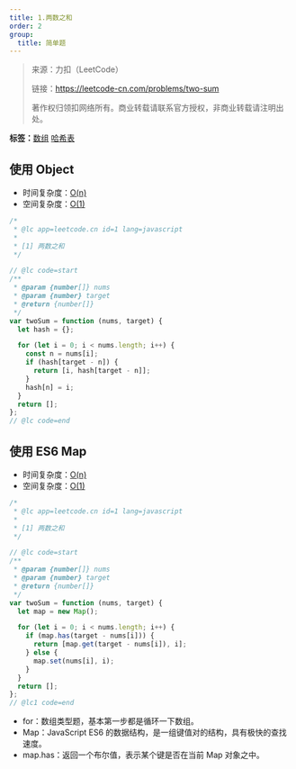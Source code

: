 ```yaml
---
title: 1.两数之和
order: 2
group:
  title: 简单题
---
```


> 来源：力扣（LeetCode）
>
> 链接：https://leetcode-cn.com/problems/two-sum
>
> 著作权归领扣网络所有。商业转载请联系官方授权，非商业转载请注明出处。

**标签：**<a href="https://leetcode.com/tag/array/"><Badge>数组</Badge></a> <a href="https://leetcode.com/tag/hash-table/"><Badge>哈希表</Badge></a>

## 使用 Object

- 时间复杂度：<a href="http://tny.im/Icdr9"><Badge>O(n)</Badge></a>
- 空间复杂度：<a href="http://tny.im/J1pni"><Badge>O(1)</Badge></a>

```js
/*
 * @lc app=leetcode.cn id=1 lang=javascript
 *
 * [1] 两数之和
 */

// @lc code=start
/**
 * @param {number[]} nums
 * @param {number} target
 * @return {number[]}
 */
var twoSum = function (nums, target) {
  let hash = {};

  for (let i = 0; i < nums.length; i++) {
    const n = nums[i];
    if (hash[target - n]) {
      return [i, hash[target - n]];
    }
    hash[n] = i;
  }
  return [];
};
// @lc code=end
```

## 使用 ES6 Map

- 时间复杂度：<a href="http://tny.im/Icdr9"><Badge>O(n)</Badge></a>
- 空间复杂度：<a href="http://tny.im/J1pni"><Badge>O(1)</Badge></a>

```js
/*
 * @lc app=leetcode.cn id=1 lang=javascript
 *
 * [1] 两数之和
 */

// @lc code=start
/**
 * @param {number[]} nums
 * @param {number} target
 * @return {number[]}
 */
var twoSum = function (nums, target) {
  let map = new Map();

  for (let i = 0; i < nums.length; i++) {
    if (map.has(target - nums[i])) {
      return [map.get(target - nums[i]), i];
    } else {
      map.set(nums[i], i);
    }
  }
  return [];
};
// @lc1 code=end
```

- for：数组类型题，基本第一步都是循环一下数组。
- Map：JavaScript ES6 的数据结构，是一组键值对的结构，具有极快的查找速度。
- map.has：返回一个布尔值，表示某个键是否在当前 Map 对象之中。
